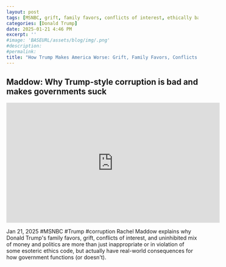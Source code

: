 ```yaml
---
layout: post
tags: [MSNBC, grift, family favors, conflicts of interest, ethically bankrupt, politics]
categories: [Donald Trump]
date: 2025-01-21 4:46 PM
excerpt: ''
#image: 'BASEURL/assets/blog/img/.png'
#description:
#permalink:
title: "How Trump Makes America Worse: Grift, Family Favors, Conflicts of Interest, Comingling of Money and Politics"
---
```



## Maddow: Why Trump-style corruption is bad and makes governments suck

<iframe width="560" height="315" src="https://www.youtube.com/embed/l-AiZqZlWa8?si=yaNiW487oKAoD-F5" title="YouTube video player" frameborder="0" allow="accelerometer; autoplay; clipboard-write; encrypted-media; gyroscope; picture-in-picture; web-share" referrerpolicy="strict-origin-when-cross-origin" allowfullscreen></iframe>

Jan 21, 2025  #MSNBC #Trump #corruption
Rachel Maddow explains why Donald Trump's family favors, grift, conflicts of interest, and uninhibited mix of money and politics are more than just inappropriate or in violation of some esoteric ethics code, but actually have real-world consequences for how government functions (or doesn't). 


